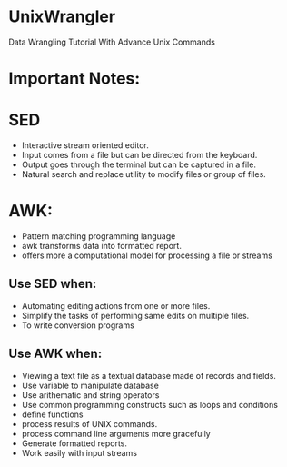 UnixWrangler
============
Data Wrangling Tutorial With Advance Unix Commands

Important Notes:
================

SED
===
* Interactive stream oriented editor.
* Input comes from a file but can be directed from the keyboard.
* Output goes through the terminal but can be captured in a file.
* Natural search and replace utility to modify files or group of files.

AWK:
====
* Pattern matching programming language
* awk transforms data into formatted report.
* offers more a computational model for processing a file or streams

Use SED when:
--------------
* Automating editing actions from one or more files.
* Simplify the tasks of performing same edits on multiple files.
* To write conversion programs

Use AWK when:
--------------
* Viewing a text file as a textual database made of records and fields.
* Use variable to manipulate database
* Use arithematic and string operators
* Use common programming constructs such as loops and conditions
* define functions
* process results of UNIX commands.
* process command line arguments more gracefully
* Generate formatted reports.
* Work easily with input streams



